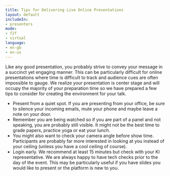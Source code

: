```yaml
---
title: Tips for Delivering Live Online Presentations
layout: default
includeIn:
- presenters
mode:
- f2f
- virtual
language:
- en-gb
- en-us
---
```

Like any good presentation, you probably strive to convey your message in a succinct yet engaging manner. This can be particularly difficult for online presentations where time is difficult to track and audience cues are often impossible to gauge.  We realize your presentation is center stage and will occupy the majority of your preparation time so we have prepared a few tips to consider for creating the environment for your talk. 

 * Present from a quiet spot. If you are presenting from your office, be sure to silence your incoming emails, mute your phone and maybe leave a note on your door. 
 * Remember you are being watched so if you are part of a panel and not speaking, you are probably still visible. It might not be the best time to grade papers, practice yoga or eat your lunch. 
 * You might also want to check your camera angle before show time. Participants are probably far more interested in looking at you instead of your ceiling (unless you have a cool ceiling of course). 
 * Login early. We recommend at least 15 minutes but check with your KI representative. We are always happy to have tech checks prior to the day of the event. This may be particularly useful if you have slides you would like to present or the platform is new to you.